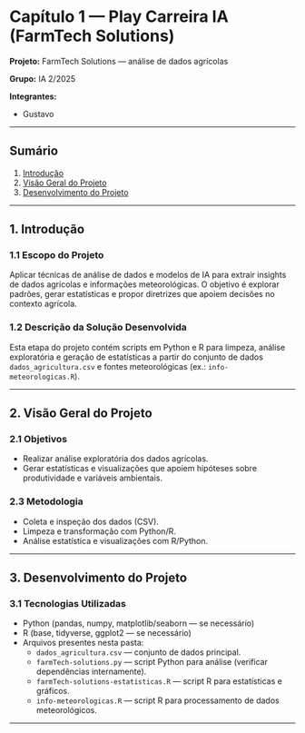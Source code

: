
# Capítulo 1 — Play Carreira IA (FarmTech Solutions)

**Projeto:** FarmTech Solutions — análise de dados agrícolas

**Grupo:** IA 2/2025

**Integrantes:**
- Gustavo
---

## Sumário

1. [Introdução](#introducao)
2. [Visão Geral do Projeto](#visao)
3. [Desenvolvimento do Projeto](#desenvolvimento)

---

## <a name="introducao"></a>1. Introdução

### 1.1 Escopo do Projeto

Aplicar técnicas de análise de dados e modelos de IA para extrair insights de dados agrícolas e informações meteorológicas. O objetivo é explorar padrões, gerar estatísticas e propor diretrizes que apoiem decisões no contexto agrícola.

### 1.2 Descrição da Solução Desenvolvida

Esta etapa do projeto contém scripts em Python e R para limpeza, análise exploratória e geração de estatísticas a partir do conjunto de dados `dados_agricultura.csv` e fontes meteorológicas (ex.: `info-meteorologicas.R`).

---

## <a name="visao"></a>2. Visão Geral do Projeto

### 2.1 Objetivos
- Realizar análise exploratória dos dados agrícolas.
- Gerar estatísticas e visualizações que apoiem hipóteses sobre produtividade e variáveis ambientais.

### 2.3 Metodologia
- Coleta e inspeção dos dados (CSV).
- Limpeza e transformação com Python/R.
- Análise estatística e visualizações com R/Python.

---

## <a name="desenvolvimento"></a>3. Desenvolvimento do Projeto

### 3.1 Tecnologias Utilizadas
- Python (pandas, numpy, matplotlib/seaborn — se necessário)
- R (base, tidyverse, ggplot2 — se necessário)
- Arquivos presentes nesta pasta:
  - `dados_agricultura.csv` — conjunto de dados principal.
  - `farmTech-solutions.py` — script Python para análise (verificar dependências internamente).
  - `farmTech-solutions-estatisticas.R` — script R para estatísticas e gráficos.
  - `info-meteorologicas.R` — script R para processamento de dados meteorológicos.

---
